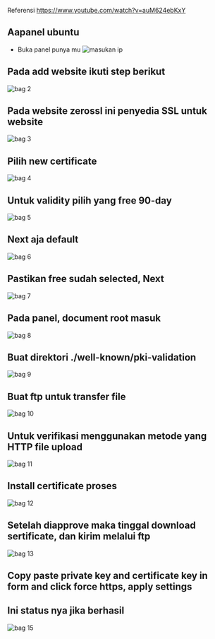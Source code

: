 
Referensi
https://www.youtube.com/watch?v=auM624ebKxY

## Aapanel ubuntu
- Buka panel punya mu
![masukan ip](https://user-images.githubusercontent.com/40717020/185724839-6f632634-88e5-46f8-bfd7-1262362b1d18.png)

## Pada add website ikuti step berikut
![bag 2](https://user-images.githubusercontent.com/40717020/185752762-e1f93cd9-33cb-42e0-b742-5938c1bb3971.png)

## Pada website zerossl ini penyedia SSL untuk website
![bag 3](https://user-images.githubusercontent.com/40717020/185752812-9c664515-d6bc-413b-aab5-6604f97297bf.png)

## Pilih new certificate
![bag 4](https://user-images.githubusercontent.com/40717020/185752856-fb9f5355-505d-4a9e-8cc5-19a5b2a997f1.png)

## Untuk validity pilih yang free 90-day
![bag 5](https://user-images.githubusercontent.com/40717020/185753090-28fb69ec-b65d-4680-89ef-d24106056cc4.png)

## Next aja default
![bag 6](https://user-images.githubusercontent.com/40717020/185753169-f4bcd406-b9b9-4f86-89e7-ff6e370b0f54.png)

## Pastikan free sudah selected, Next
![bag 7](https://user-images.githubusercontent.com/40717020/185753202-6732ee7c-d831-4ca4-aaf1-a9f131597330.png)

## Pada panel, document root masuk
![bag 8](https://user-images.githubusercontent.com/40717020/185753301-f04e1ff9-25cd-41c5-932f-eb2246c8759d.png)

## Buat direktori ./well-known/pki-validation
![bag 9](https://user-images.githubusercontent.com/40717020/185753564-4a05ba1c-f2ba-4192-aac9-d050a0919211.png)

## Buat ftp untuk transfer file
![bag 10](https://user-images.githubusercontent.com/40717020/185753770-e7880edf-7ae4-46b2-9b5c-1019dd21cff4.png)

## Untuk verifikasi menggunakan metode yang HTTP file upload 
![bag 11](https://user-images.githubusercontent.com/40717020/185753993-0e90c414-04ea-4aa6-9283-9ff715edb08a.png)

## Install certificate proses
![bag 12](https://user-images.githubusercontent.com/40717020/185754175-0ee78cf3-c2c4-411e-83d5-f0feae4ba813.png)

## Setelah diapprove maka tinggal download sertificate, dan kirim melalui ftp
![bag 13](https://user-images.githubusercontent.com/40717020/185754255-d2e994a2-2beb-4b77-81ed-425b3aad7e01.png)

## Copy paste private key and certificate key in form and click force https, apply settings

## Ini status nya jika berhasil
![bag 15](https://user-images.githubusercontent.com/40717020/185754537-2679e462-49b2-4652-bc21-2803a910d068.png)


